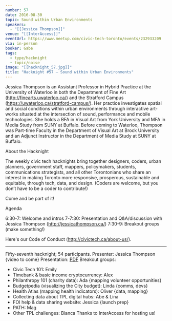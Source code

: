 ```yaml
---
number: 57
date: 2016-08-30
topic: Sound within Urban Environments
speakers:
  - "[[Jessica Thompson]]"
venue: "[[InterAccess]]"
eventUrl: https://www.meetup.com/civic-tech-toronto/events/232933209
via: in-person
booker: Gabe
tags:
  - type/hacknight
  - topic/noise
image: "[[hacknight_57.jpg]]"
title: "Hacknight #57 – Sound within Urban Environments"
---
```


Jessica Thompson is an Assistant Professor in Hybrid Practice at the University of Waterloo in both the Department of Fine Art (http://finearts.uwaterloo.ca/) and the Stratford Campus (https://uwaterloo.ca/stratford-campus/). Her practice investigates spatial and social conditions within urban environments through interactive art-works situated at the intersection of sound, performance and mobile technologies. She holds a BFA in Visual Art from York University and MFA in Media Study from SUNY at Buffalo. Before coming to Waterloo, Thompson was Part-time Faculty in the Department of Visual Art at Brock University and an Adjunct Instructor in the Department of Media Study at SUNY at Buffalo.

About the Hacknight

The weekly civic tech hacknights bring together designers, coders, urban planners, government staff, mappers, policymakers, students, communications strategists, and all other Torontonians who share an interest in making Toronto more responsive, prosperous, sustainable and equitable, through tech, data, and design. (Coders are welcome, but you don’t have to be a coder to contribute!)

Come and be part of it!

Agenda

6:30-7: Welcome and intros
7-7:30: Presentation and Q&A/discussion with Jessica Thompson (http://jessicathompson.ca/)
7:30-9: Breakout groups (make something!)

Here's our Code of Conduct (http://civictech.ca/about-us/).

---

Fifty-seventh hacknight; 54 participants.
Presenter: Jessica Thompson
{video to come}
Presentation: [PDF](https://www.dropbox.com/s/bz8q9gsljtrid2l/jthompson_CivicTechTO_Aug2016.pdf?dl=0)
Breakout groups:
-   Civic Tech 101: Emily
-   Timebank & basic income cryptocurrency: Alex
-   Philanthropy 101 (charity data): Ada {mapping volunteer opportunities}
-   Budgetpedia (visualizing the City budget): Linda {comms, devs}
-   Health Atlas (mapping health indicators): Oliver {data, mapping}
-   Collecting data about TPL digital hubs: Abe & Lina
-   FOI help & data sharing website: Jessica {launch prep}
-   PATH: Mag
-   Other TPL challenges: Bianca
Thanks to InterAccess for hosting us!
